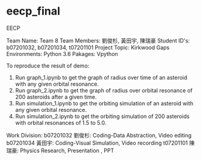 # eecp_final
EECP 

Team Name: Team 8
Team Members: 劉俊杉, 黃田宇, 陳瑞豪
Student ID's: b07201032, b07201034, t07201101
Project Topic: Kirkwood Gaps
Environments: Python 3.6
Pakages: Vpython

To reproduce the result of demo:
1. Run graph_1.ipynb to get the graph of radius over time of an asteroid with any given orbital resonance.
2. Run graph_2.ipynb to get the graph of radius over orbital resonance of 200 asteroids after a given time.
3. Run simulation_1.ipynb to get the orbiting simulation of an asteroid with any given orbital resonance.
4. Run simulation_2.ipynb to get the orbiting simulation of 200 asteroids with orbital resonances of 1.5 to 5.0.

Work Division:
 b07201032 劉俊杉: Coding-Data Abstraction, Video editing
 b07201034 黃田宇: Coding-Visual Simulation, Video recording
 t07201101 陳瑞豪: Physics Research, Presentation , PPT 
